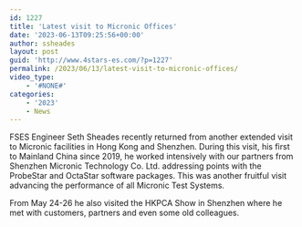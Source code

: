 ```yaml
---
id: 1227
title: 'Latest visit to Micronic Offices'
date: '2023-06-13T09:25:56+00:00'
author: ssheades
layout: post
guid: 'http://www.4stars-es.com/?p=1227'
permalink: /2023/06/13/latest-visit-to-micronic-offices/
video_type:
    - '#NONE#'
categories:
    - '2023'
    - News
---
```


FSES Engineer Seth Sheades recently returned from another extended visit to Micronic facilities in Hong Kong and Shenzhen. During this visit, his first to Mainland China since 2019, he worked intensively with our partners from Shenzhen Micronic Technology Co. Ltd. addressing points with the ProbeStar and OctaStar software packages. This was another fruitful visit advancing the performance of all Micronic Test Systems.

From May 24-26 he also visited the HKPCA Show in Shenzhen where he met with customers, partners and even some old colleagues.